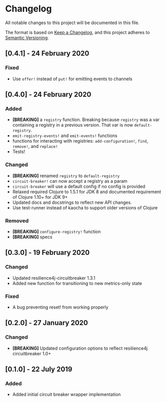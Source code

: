 # Changelog
All notable changes to this project will be documented in this file.

The format is based on [Keep a Changelog](https://keepachangelog.com/en/1.0.0/),
and this project adheres to [Semantic Versioning](https://semver.org/spec/v2.0.0.html).

## [0.4.1] - 24 February 2020
### Fixed
- Use `offer!` instead of `put!` for emitting events to channels

## [0.4.0] - 24 February 2020
### Added
- **[BREAKING]** a `registry` function. Breaking because `registry` was a var
  containing a registry in a previous version. That var is now `default-registry`.
- `emit-registry-events!` and `emit-events!` functions
- functions for interacting with registries: `add-configuration!`, `find`, `remove!`, and `replace!`
- Tests!
### Changed
- **[BREAKING]** renamed `registry` to `default-registry`
- `circuit-breaker!` can now accept a registry as a param
- `circuit-breaker` will use a default config if no config is provided
- Relaxed required Clojure to 1.5.1 for JDK 8 and documented requirement of Clojure 1.10+ for JDK 9+
- Updated docs and docstrings to reflect new API changes.
- Use test-runner instead of kaocha to support older versions of Clojure
### Removed
- **[BREAKING]** `configure-registry!` function
- **[BREAKING]** specs

## [0.3.0] - 19 February 2020
### Changed
- Updated resilience4j-circuitbreaker 1.3.1
- Added new function for transitioning to new metrics-only state
### Fixed
- A bug preventing reset! from working properly

## [0.2.0] - 27 January 2020
### Changed
- **[BREAKING]** Updated configuration options to reflect resilience4j circuitbreaker 1.0+

## [0.1.0] - 22 July 2019
### Added
- Added initial circuit breaker wrapper implementation
